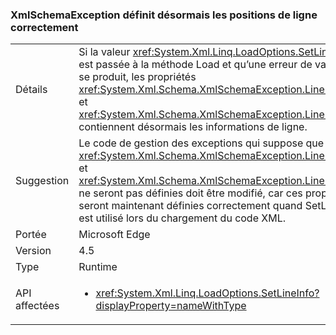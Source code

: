 ### <a name="xmlschemaexception-now-sets-line-positions-properly"></a>XmlSchemaException définit désormais les positions de ligne correctement

|   |   |
|---|---|
|Détails|Si la valeur <xref:System.Xml.Linq.LoadOptions.SetLineInfo> est passée à la méthode Load et qu’une erreur de validation se produit, les propriétés <xref:System.Xml.Schema.XmlSchemaException.LineNumber> et <xref:System.Xml.Schema.XmlSchemaException.LinePosition> contiennent désormais les informations de ligne.|
|Suggestion|Le code de gestion des exceptions qui suppose que <xref:System.Xml.Schema.XmlSchemaException.LineNumber> et <xref:System.Xml.Schema.XmlSchemaException.LinePosition> ne seront pas définies doit être modifié, car ces propriétés seront maintenant définies correctement quand SetLineInfo est utilisé lors du chargement du code XML.|
|Portée|Microsoft Edge|
|Version|4.5|
|Type|Runtime|
|API affectées|<ul><li><xref:System.Xml.Linq.LoadOptions.SetLineInfo?displayProperty=nameWithType></li></ul>|

